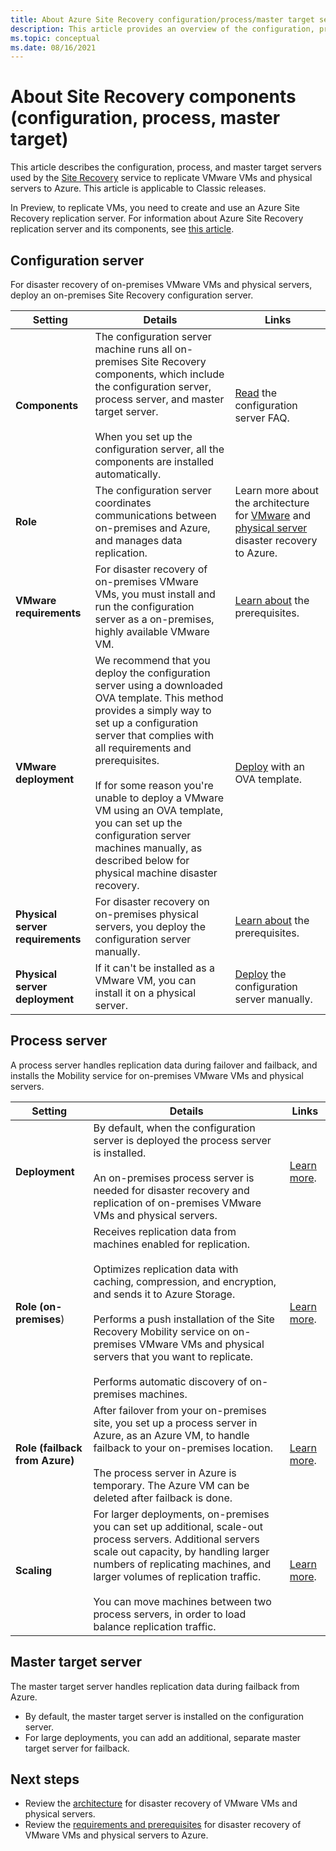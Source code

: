```yaml
---
title: About Azure Site Recovery configuration/process/master target servers
description: This article provides an overview of the configuration, process, and master target servers using when setting up disaster recovery of on-premises VMware VMs to Azure with Azure Site Recovery
ms.topic: conceptual
ms.date: 08/16/2021
---
```


# About Site Recovery components (configuration, process, master target)

This article describes the configuration, process, and master target servers used by the [Site Recovery](site-recovery-overview.md) service to replicate VMware VMs and physical servers to Azure. This article is applicable to Classic releases.

In Preview, to replicate VMs, you need to create and use an Azure Site Recovery replication server. For information about Azure Site Recovery replication server and its components, see [this article](vmware-azure-architecture-preview.md).

## Configuration server

For disaster recovery of on-premises VMware VMs and physical servers, deploy an on-premises Site Recovery configuration server.

**Setting** | **Details** | **Links**
--- | --- | ---
**Components**  | The configuration server machine runs all on-premises Site Recovery components, which include the configuration server, process server, and master target server.<br/><br/> When you set up the configuration server, all the components are installed automatically. | [Read](vmware-azure-common-questions.md#configuration-server) the configuration server FAQ.
**Role** | The configuration server coordinates communications between on-premises and Azure, and manages data replication. | Learn more about the architecture for [VMware](vmware-azure-architecture.md) and [physical server](physical-azure-architecture.md) disaster recovery to Azure.
**VMware requirements** | For disaster recovery of on-premises VMware VMs, you must install and run the configuration server as a on-premises, highly available VMware VM. | [Learn about](vmware-azure-deploy-configuration-server.md#prerequisites) the prerequisites.
**VMware deployment** | We recommend that you deploy the configuration server using a downloaded OVA template. This method provides a simply way to set up a configuration server that complies with all requirements and prerequisites.<br/><br/> If for some reason you're unable to deploy a VMware VM using an OVA template, you can set up the configuration server machines manually, as described below for physical machine disaster recovery. | [Deploy](vmware-azure-deploy-configuration-server.md#deploy-a-configuration-server-through-an-ova-template) with an OVA template.
**Physical server requirements** | For disaster recovery on on-premises physical servers, you deploy the configuration server manually. | [Learn about](physical-azure-set-up-source.md#prerequisites) the prerequisites.
**Physical server deployment** | If it can't be installed as a VMware VM, you can install it on a physical server. | [Deploy](physical-azure-set-up-source.md#set-up-the-source-environment) the configuration server manually.

## Process server

A process server handles replication data during failover and failback, and installs the Mobility service for on-premises VMware VMs and physical servers.

**Setting** | **Details** | **Links**
--- | --- | ---
**Deployment**  | By default, when the configuration server is deployed the process server is installed. <br/><br/> An on-premises process server is needed for disaster recovery and replication of on-premises VMware VMs and physical servers. | [Learn more](vmware-azure-architecture.md#architectural-components).
**Role (on-premises**) | Receives replication data from machines enabled for replication. <br/><br/> Optimizes replication data with caching, compression, and encryption, and sends it to Azure Storage. <br/><br/> Performs a push installation of the Site Recovery Mobility service on on-premises VMware VMs and physical servers that you want to replicate. <br/><br/> Performs automatic discovery of on-premises machines. | [Learn more](vmware-azure-enable-replication.md).
**Role (failback from Azure)** | After failover from your on-premises site, you set up a process server in Azure, as an Azure VM, to handle failback to your on-premises location.<br/><br/> The process server in Azure is temporary. The Azure VM can be deleted after failback is done. | [Learn more](vmware-azure-set-up-process-server-azure.md).
**Scaling** | For larger deployments, on-premises you can set up additional, scale-out process servers. Additional servers scale out capacity, by handling larger numbers of replicating machines, and larger volumes of replication traffic.<br/><br/> You can move machines between two process servers, in order to load balance replication traffic. | [Learn more](vmware-azure-set-up-process-server-scale.md).

## Master target server

The master target server handles replication data during failback from Azure.

- By default, the master target server is installed on the configuration server.
- For large deployments, you can add an additional, separate master target server for failback.

## Next steps

- Review the [architecture](vmware-azure-architecture.md) for disaster recovery of VMware VMs and physical servers.
- Review the [requirements and prerequisites](vmware-physical-azure-support-matrix.md) for disaster recovery of VMware VMs and physical servers to Azure.
